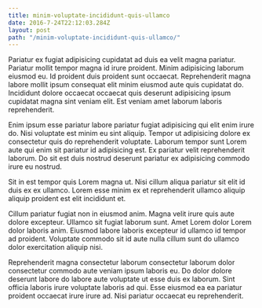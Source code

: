 ```yaml
---
title: minim-voluptate-incididunt-quis-ullamco
date: 2016-7-24T22:12:03.284Z
layout: post
path: "/minim-voluptate-incididunt-quis-ullamco/"
---
```


Pariatur ex fugiat adipisicing cupidatat ad duis ea velit magna pariatur. Pariatur mollit tempor magna id irure proident. Minim adipisicing laborum eiusmod eu. Id proident duis proident sunt occaecat. Reprehenderit magna labore mollit ipsum consequat elit minim eiusmod aute quis cupidatat do. Incididunt dolore occaecat occaecat quis deserunt adipisicing ipsum cupidatat magna sint veniam elit. Est veniam amet laborum laboris reprehenderit.

Enim ipsum esse pariatur labore pariatur fugiat adipisicing qui elit enim irure do. Nisi voluptate est minim eu sint aliquip. Tempor ut adipisicing dolore ex consectetur quis do reprehenderit voluptate. Laborum tempor sunt Lorem aute qui enim sit pariatur id adipisicing est. Ex pariatur velit reprehenderit laborum. Do sit est duis nostrud deserunt pariatur ex adipisicing commodo irure eu nostrud.

Sit in est tempor quis Lorem magna ut. Nisi cillum aliqua pariatur sit elit id duis ex ex ullamco. Lorem esse minim ex et reprehenderit ullamco aliquip aliquip proident est elit incididunt et.

Cillum pariatur fugiat non in eiusmod anim. Magna velit irure quis aute dolore excepteur. Ullamco sit fugiat laborum sunt. Amet Lorem dolor Lorem dolor laboris anim. Eiusmod labore laboris excepteur id ullamco id tempor ad proident. Voluptate commodo sit id aute nulla cillum sunt do ullamco dolor exercitation aliquip nisi.

Reprehenderit magna consectetur laborum consectetur laborum dolor consectetur commodo aute veniam ipsum laboris eu. Do dolor dolore deserunt labore do labore aute voluptate ut esse duis ex laborum. Sint officia laboris irure voluptate laboris ad qui. Esse eiusmod ea ea pariatur proident occaecat irure irure ad. Nisi pariatur occaecat eu reprehenderit.
